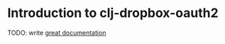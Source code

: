 # Introduction to clj-dropbox-oauth2

TODO: write [great documentation](http://jacobian.org/writing/great-documentation/what-to-write/)

